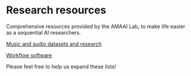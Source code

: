# Research resources

Comprehensive resources provided by the AMAAI Lab, to make life easier as a sequential AI researchers. 


[Music and audio datasets and research](./Music_AI_datasets_and_models.md)

[Workflow software](.workflow-software.md)


Please feel free to help us expand these lists! 

